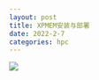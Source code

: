 ```yaml
---
layout: post
title: XPMEM安装与部署
date: 2022-2-7
categories: hpc
---
```


![]({{site.baseurl}}/hpc/figure/2022-4-20-intel-micro-architecture-perf-analysis/intel_architecture_core2.png)